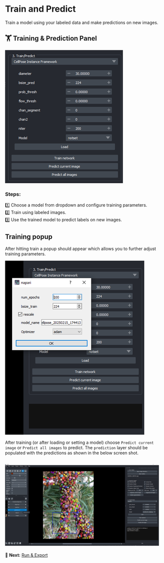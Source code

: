 # Train and Predict  

Train a model using your labeled data and make predictions on new images.  

## 🏋️ Training & Prediction Panel  
![Training Panel](images/train_panel.png)  

### Steps:  
1️⃣ Choose a model from dropdown and configure training parameters.  
2️⃣ Train using labeled images.  
3️⃣ Use the trained model to predict labels on new images.  

## Training popup 

After hitting train a popup should appear which allows you to further adjust training parameters.  

![Training popup](images/train_cellpose.png)

After training (or after loading or setting a model) choose ```Predict current image``` or ```Predict all images``` to predict.   The ```prediction``` layer should be populated with the predictions as shown in the below screen shot.  

![Prediction](images/predict.png)
---

🔄 **Next:** [Run & Export](run_and_export.md)  
